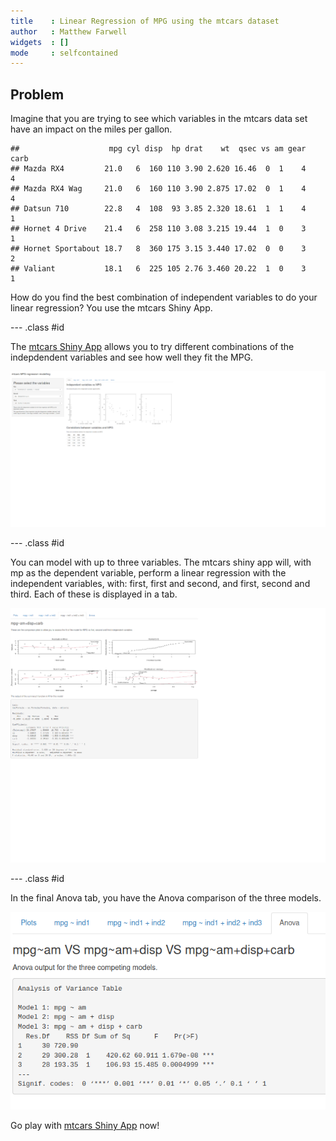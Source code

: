 ```yaml
---
title    : Linear Regression of MPG using the mtcars dataset 
author   : Matthew Farwell
widgets  : []
mode     : selfcontained
---
```






## Problem

Imagine that you are trying to see which variables in the mtcars data set have an impact on the miles per gallon.


```
##                    mpg cyl disp  hp drat    wt  qsec vs am gear carb
## Mazda RX4         21.0   6  160 110 3.90 2.620 16.46  0  1    4    4
## Mazda RX4 Wag     21.0   6  160 110 3.90 2.875 17.02  0  1    4    4
## Datsun 710        22.8   4  108  93 3.85 2.320 18.61  1  1    4    1
## Hornet 4 Drive    21.4   6  258 110 3.08 3.215 19.44  1  0    3    1
## Hornet Sportabout 18.7   8  360 175 3.15 3.440 17.02  0  0    3    2
## Valiant           18.1   6  225 105 2.76 3.460 20.22  1  0    3    1
```

How do you find the best combination of independent variables to do your linear regression? You use the mtcars Shiny App.

--- .class #id 

The [mtcars Shiny App](https://matthewfarwell.shinyapps.io/DevelopingDataProductsProject) allows you to try different combinations of the indepdendent variables and see how well they fit the MPG.

![mtcars regression shiny App](images/initial-page-small.png)


--- .class #id 

You can model with up to three variables. The mtcars shiny app will, with mp as the dependent variable, perform a linear regression with the independent variables, with: first, first and second, and first, second and third. Each of these is displayed in a tab.

![mtcars regression third linear regression](images/comparison-tab-small.png)

--- .class #id 


In the final Anova tab, you have the Anova comparison of the three models.

![mtcars regression third linear regression](images/anova-tab-small.png)

Go play with [mtcars Shiny App](https://matthewfarwell.shinyapps.io/DevelopingDataProductsProject) now!

